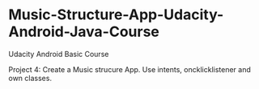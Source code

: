 # Music-Structure-App-Udacity-Android-Java-Course

Udacity Android Basic Course

Project 4: Create a Music strucure App. Use intents, oncklicklistener and own classes.
